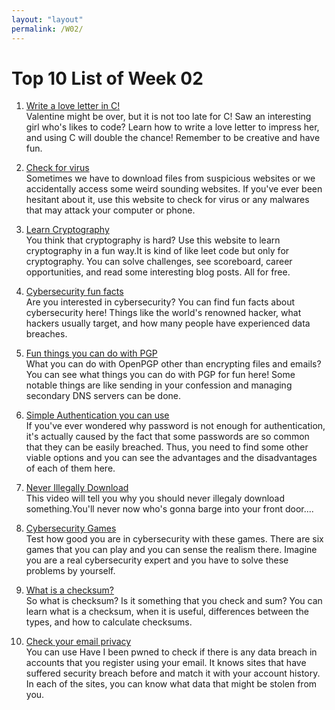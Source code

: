 ```yaml
---
layout: "layout"
permalink: /W02/
---
```


# Top 10 List of Week 02

1. [Write a love letter in C!](https://www.intechgrity.com/write-a-love-letter-in-c-programming-language/)<br>
Valentine might be over, but it is not too late for C! Saw an interesting girl who's likes to code? Learn how to write a love letter to impress her, and using C will double the chance! Remember to be creative and have fun. 

2. [Check for virus](https://www.virustotal.com/gui/)<br>
Sometimes we have to download files from suspicious websites or we accidentally access some weird sounding websites. If you've ever been hesitant about it, use this website to check for virus or any malwares that may attack your computer or phone.

3. [Learn Cryptography](https://cryptohack.org/)<br>
You think that cryptography is hard? Use this website to learn cryptography in a fun way.It is kind of like leet code but only for cryptography. You can solve challenges, see scoreboard, career opportunities, and read some interesting blog posts. All for free.

4. [Cybersecurity fun facts](https://www.ecpi.edu/blog/why-is-cyber-security-interesting-fun-facts-about-the-field)<br>
Are you interested in cybersecurity? You can find fun facts about cybersecurity here! Things like the world's renowned hacker, what hackers usually target, and how many people have experienced data breaches.

5. [Fun things you can do with PGP](https://www.lodestar2.com/people/dyork/talks/2004/oclug/funideaswithgnupg.html)<br>
What you can do with OpenPGP other than encrypting files and emails? You can see what things you can do with PGP for fun here! Some notable things are like sending in your confession and managing secondary DNS servers can be done.

6. [Simple Authentication you can use](https://www.alliancetechpartners.com/network-security-authentication/)<br>
If you've ever wondered why password is not enough for authentication, it's actually caused by the fact that some passwords are so common that they can be easily breached. Thus, you need to find some other viable options and you can see the advantages and the disadvantages of each of them here.

7. [Never Illegally Download](https://youtu.be/LZgeIReY04c)<br>
This video will tell you why you should never illegaly download something.You'll never now who's gonna barge into your front door....

8. [Cybersecurity Games](https://www.helpsystems.com/blog/break-time-6-cybersecurity-games-youll-love)<br>
Test how good you are in cybersecurity with these games. There are six games that you can play and you can sense the realism there. Imagine you are a real cybersecurity expert and you have to solve these problems by yourself.

9. [What is a checksum?](https://www.howtogeek.com/363735/what-is-a-checksum-and-why-should-you-care/)<br>
So what is checksum? Is it something that you check and sum? You can learn what is a checksum, when it is useful, differences between the types, and how to calculate checksums.

10. [Check your email privacy](https://haveibeenpwned.com/)<br>
You can use Have I been pwned to check if there is any data breach in accounts that you register using your email. It knows sites that have suffered security breach before and match it with your account history. In each of the sites, you can know what data that might be stolen from you.
